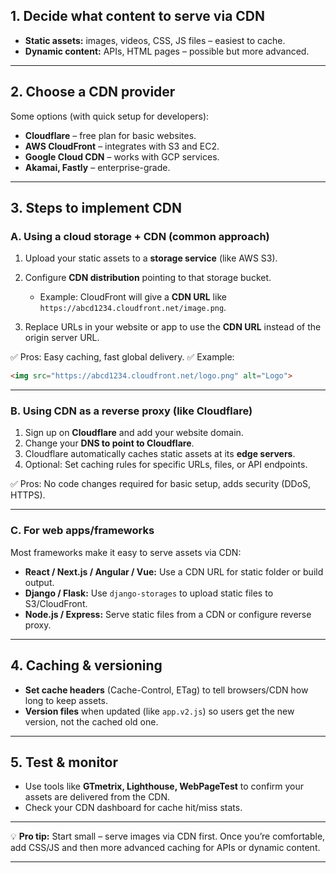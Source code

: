 ## **1. Decide what content to serve via CDN**

* **Static assets:** images, videos, CSS, JS files – easiest to cache.
* **Dynamic content:** APIs, HTML pages – possible but more advanced.

---

## **2. Choose a CDN provider**

Some options (with quick setup for developers):

* **Cloudflare** – free plan for basic websites.
* **AWS CloudFront** – integrates with S3 and EC2.
* **Google Cloud CDN** – works with GCP services.
* **Akamai, Fastly** – enterprise-grade.

---

## **3. Steps to implement CDN**

### **A. Using a cloud storage + CDN (common approach)**

1. Upload your static assets to a **storage service** (like AWS S3).
2. Configure **CDN distribution** pointing to that storage bucket.

   * Example: CloudFront will give a **CDN URL** like `https://abcd1234.cloudfront.net/image.png`.
3. Replace URLs in your website or app to use the **CDN URL** instead of the origin server URL.

✅ Pros: Easy caching, fast global delivery.
✅ Example:

```html
<img src="https://abcd1234.cloudfront.net/logo.png" alt="Logo">
```

---

### **B. Using CDN as a reverse proxy (like Cloudflare)**

1. Sign up on **Cloudflare** and add your website domain.
2. Change your **DNS to point to Cloudflare**.
3. Cloudflare automatically caches static assets at its **edge servers**.
4. Optional: Set caching rules for specific URLs, files, or API endpoints.

✅ Pros: No code changes required for basic setup, adds security (DDoS, HTTPS).

---

### **C. For web apps/frameworks**

Most frameworks make it easy to serve assets via CDN:

* **React / Next.js / Angular / Vue:** Use a CDN URL for static folder or build output.
* **Django / Flask:** Use `django-storages` to upload static files to S3/CloudFront.
* **Node.js / Express:** Serve static files from a CDN or configure reverse proxy.

---

## **4. Caching & versioning**

* **Set cache headers** (Cache-Control, ETag) to tell browsers/CDN how long to keep assets.
* **Version files** when updated (like `app.v2.js`) so users get the new version, not the cached old one.

---

## **5. Test & monitor**

* Use tools like **GTmetrix, Lighthouse, WebPageTest** to confirm your assets are delivered from the CDN.
* Check your CDN dashboard for cache hit/miss stats.

---

💡 **Pro tip:** Start small – serve images via CDN first. Once you’re comfortable, add CSS/JS and then more advanced caching for APIs or dynamic content.

---

